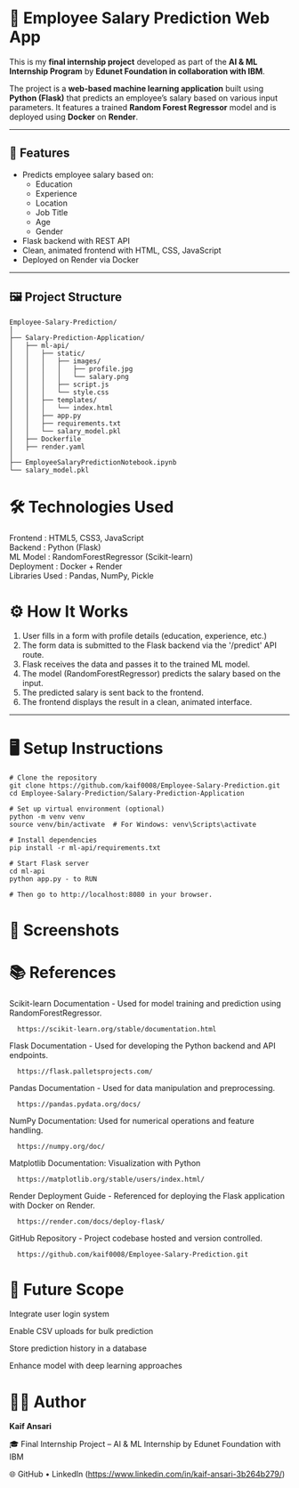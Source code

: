 # 💼 Employee Salary Prediction Web App

This is my **final internship project** developed as part of the **AI & ML Internship Program** by **Edunet Foundation in collaboration with IBM**.

The project is a **web-based machine learning application** built using **Python (Flask)** that predicts an employee’s salary based on various input parameters. It features a trained **Random Forest Regressor** model and is deployed using **Docker** on **Render**.

---

## 🚀 Features

- Predicts employee salary based on:
  - Education
  - Experience
  - Location
  - Job Title
  - Age
  - Gender
- Flask backend with REST API
- Clean, animated frontend with HTML, CSS, JavaScript
- Deployed on Render via Docker

---

## 🖼️ Project Structure

```
Employee-Salary-Prediction/
│
├── Salary-Prediction-Application/
│   ├── ml-api/
│   │   ├── static/
│   │   │   ├── images/
│   │   │   │   ├── profile.jpg
│   │   │   │   └── salary.png
│   │   │   ├── script.js
│   │   │   └── style.css
│   │   ├── templates/
│   │   │   └── index.html
│   │   ├── app.py
│   │   ├── requirements.txt
│   │   └── salary_model.pkl
│   ├── Dockerfile
│   ├── render.yaml
│
├── EmployeeSalaryPredictionNotebook.ipynb
└── salary_model.pkl
```
# 🛠️ Technologies Used

 Frontend       : HTML5, CSS3, JavaScript <br>
 Backend        : Python (Flask) <br>
 ML Model       : RandomForestRegressor (Scikit-learn) <br>
 Deployment     : Docker + Render <br>
 Libraries Used : Pandas, NumPy, Pickle <br>

# ⚙️ How It Works

1. User fills in a form with profile details (education, experience, etc.)
2. The form data is submitted to the Flask backend via the '/predict' API route.
3. Flask receives the data and passes it to the trained ML model.
4. The model (RandomForestRegressor) predicts the salary based on the input.
5. The predicted salary is sent back to the frontend.
6. The frontend displays the result in a clean, animated interface.
---
# 🖥️ Setup Instructions
```
# Clone the repository
git clone https://github.com/kaif0008/Employee-Salary-Prediction.git
cd Employee-Salary-Prediction/Salary-Prediction-Application

# Set up virtual environment (optional)
python -m venv venv
source venv/bin/activate  # For Windows: venv\Scripts\activate

# Install dependencies
pip install -r ml-api/requirements.txt

# Start Flask server
cd ml-api
python app.py - to RUN

# Then go to http://localhost:8080 in your browser.
```
# 📸 Screenshots


# 📚 References
Scikit-learn Documentation - Used for model training and prediction using RandomForestRegressor.
      
      https://scikit-learn.org/stable/documentation.html

Flask Documentation - Used for developing the Python backend and API endpoints.
      
      https://flask.palletsprojects.com/

Pandas Documentation - Used for data manipulation and preprocessing.
      
      https://pandas.pydata.org/docs/

NumPy Documentation: Used for numerical operations and feature handling.
      
      https://numpy.org/doc/

Matplotlib Documentation: Visualization with Python
      
      https://matplotlib.org/stable/users/index.html/

Render Deployment Guide - Referenced for deploying the Flask application with Docker on Render.
      
      https://render.com/docs/deploy-flask/

GitHub Repository - Project codebase hosted and version controlled.
      
      https://github.com/kaif0008/Employee-Salary-Prediction.git

# 🔮 Future Scope
Integrate user login system

Enable CSV uploads for bulk prediction

Store prediction history in a database

Enhance model with deep learning approaches

# 👨‍💼 Author

**Kaif Ansari**

🎓 Final Internship Project – AI & ML Internship by Edunet Foundation with IBM

🌐 GitHub • LinkedIn (https://www.linkedin.com/in/kaif-ansari-3b264b279/)

